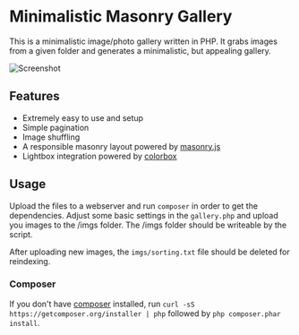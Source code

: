 # Minimalistic Masonry Gallery
This is a minimalistic image/photo gallery written in PHP. It grabs images from a given folder and generates a minimalistic, but appealing gallery.

![Screenshot](https://github.com/IngoKl/minimalistic-masonry-gallery/blob/master/minimalistic-masonry-gallery.png?raw=true)

## Features
- Extremely easy to use and setup
- Simple pagination
- Image shuffling
- A responsible masonry layout powered by [masonry.js](http://masonry.desandro.com)
- Lightbox integration powered by [colorbox](http://www.jacklmoore.com/colorbox)

## Usage
Upload the files to a webserver and run `composer` in order to get the dependencies. Adjust some basic settings in the `gallery.php` and upload you images to the /imgs folder. The /imgs folder should be writeable by the script.

After uploading new images, the `imgs/sorting.txt` file should be deleted for reindexing.

### Composer
If you don't have [composer](https://getcomposer.org/) installed, run `curl -sS https://getcomposer.org/installer | php` followed by `php composer.phar install`. 